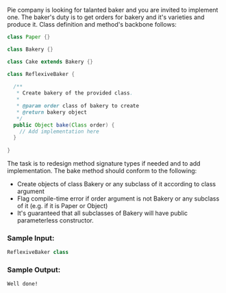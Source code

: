 Pie company is looking for talanted baker and you are invited to implement one.
The baker's duty is to get orders for bakery and it's varieties and produce it.
Class definition and method's backbone follows:

```java
class Paper {}

class Bakery {}

class Cake extends Bakery {}

class ReflexiveBaker {
  
  /**
   * Create bakery of the provided class.
   * 
   * @param order class of bakery to create
   * @return bakery object
   */
  public Object bake(Class order) {
    // Add implementation here
  }
  
}
```

The task is to redesign method signature types if needed and to add
implementation. The bake method should conform to the following:

- Create objects of class Bakery or any subclass of it according to class 
argument
- Flag compile-time error if order argument is not Bakery or any subclass of 
it (e.g. if it is Paper or Object)
- ﻿It's guaranteed that all subclasses of Bakery will have public 
parameterless constructor.

### Sample Input:

```java
ReflexiveBaker class
```

### Sample Output:

```
Well done!
```
